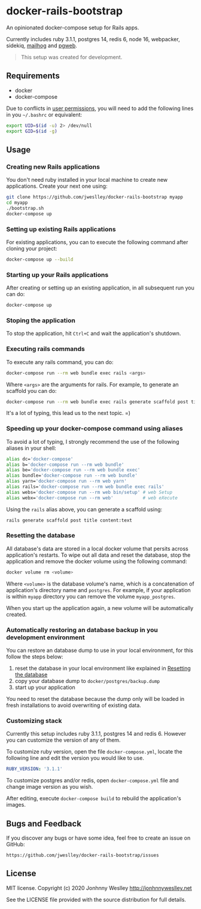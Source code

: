 # docker-rails-bootstrap

An opinionated docker-compose setup for Rails apps. 

Currently includes ruby 3.1.1, postgres 14, redis 6, node 16, webpacker, sidekiq, [mailhog][] and [pgweb][].

> This setup was created for development. 

## Requirements

- docker
- docker-compose

Due to conflicts in [user permissions][perms], you will need to add the following lines in you `~/.bashrc` or equivalent:

```bash
export UID=$(id -u) 2> /dev/null
export GID=$(id -g)
```

## Usage

### Creating new Rails applications

You don't need ruby installed in your local machine to create new applications. Create your next one using:

```bash
git clone https://github.com/jweslley/docker-rails-bootstrap myapp
cd myapp
./bootstrap.sh
docker-compose up
```

### Setting up existing Rails applications

For existing applications, you can to execute the following command after cloning your project:

```bash
docker-compose up --build
```

### Starting up your Rails applications

After creating or setting up an existing application, in all subsequent run you can do:

```bash
docker-compose up
```

### Stoping the application

To stop the application, hit `Ctrl+C` and wait the application's shutdown.

### Executing rails commands

To execute any rails command, you can do:

```bash
docker-compose run --rm web bundle exec rails <args>
```

Where `<args>` are the arguments for rails. For example, to generate an scaffold you can do:

```bash
docker-compose run --rm web bundle exec rails generate scaffold post title content:text
```

It's a lot of typing, this lead us to the next topic. =)

### Speeding up your docker-compose command using aliases

To avoid a lot of typing, I strongly recommend the use of the following aliases in your shell:

```bash
alias dc='docker-compose'
alias b='docker-compose run --rm web bundle'
alias be='docker-compose run --rm web bundle exec'
alias bundle='docker-compose run --rm web bundle'
alias yarn='docker-compose run --rm web yarn'
alias rails='docker-compose run --rm web bundle exec rails'
alias webs='docker-compose run --rm web bin/setup' # web Setup
alias webx='docker-compose run --rm web'           # web eXecute
```

Using the `rails` alias above, you can generate a scaffold using:

```bash
rails generate scaffold post title content:text
```

### Resetting the database

All database's data are stored in a local docker volume that persits across application's restarts. To wipe out all data and reset the database, stop the application and remove the docker volume using the following command:

```bash
docker volume rm <volume>
```

Where `<volume>` is the database volume's name, which is a concatenation of application's directory name and `postgres`. For example, if your application is within `myapp` directory you can remove the volume `myapp_postgres`.

When you start up the application again, a new volume will be automatically created.


### Automatically restoring an database backup in you development environment

You can restore an database dump to use in your local environment, for this follow the steps below:

1. reset the database in your local environment like explained in [Resetting the database](#resetting-the-database)
2. copy your database dump to `docker/postgres/backup.dump`
3. start up your application

You need to reset the database because the dump only will be loaded in fresh installations to avoid overwriting of existing data.

### Customizing stack

Currently this setup includes ruby 3.1.1, postgres 14 and redis 6. However you can customize the version of any of them.

To customize ruby version, open the file `docker-compose.yml`, locate the following line and edit the version you would like to use.

```yaml
RUBY_VERSION: '3.1.1'
```

To customize postgres and/or redis, open `docker-compose.yml` file and change image version as you wish.

After editing, execute `docker-compose build` to rebuild the application's images.


## Bugs and Feedback

If you discover any bugs or have some idea, feel free to create an issue on GitHub:

    https://github.com/jweslley/docker-rails-bootstrap/issues

## License

MIT license. Copyright (c) 2020 Jonhnny Weslley <http://jonhnnyweslley.net>

See the LICENSE file provided with the source distribution for full details.


[mailhog]: https://github.com/mailhog/MailHog "Web and API based SMTP testing"
[pgweb]: https://sosedoff.github.io/pgweb     "Cross-platform client for PostgreSQL databases"
[perms]: https://github.com/docker/compose/issues/1532

